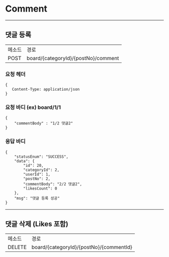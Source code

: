 # Comment

***

## 댓글 등록
<table>
<tr>
<td>메소드</td>
<td>경로</td>
</tr>
<tr>
<td>POST</td>
<td>board/{categoryId}/{postNo}/comment</td>
</tr>
</table>

### 요청 헤더
<pre><code>{
   Content-Type: application/json
}</code></pre>

### 요청 바디 (ex) board/1/1
<pre><code>{
	"commentBody" : "1/2 댓글2"
}
</code></pre>

### 응답 바디
<pre><code>{
    "statusEnum": "SUCCESS",
    "data": {
        "id": 20,
        "categoryId": 2,
        "userId": 1,
        "postNo": 2,
        "commentBody": "2/2 댓글2",
        "likesCount": 0
    },
    "msg": "댓글 등록 성공"
}
</code></pre>

***

## 댓글 삭제 (Likes 포함)
<table>
<tr>
<td>메소드</td>
<td>경로</td>
</tr>
<tr>
<td>DELETE</td>
<td>board/{categoryId}/{postNo}/{commentId}</td>
</tr>
</table>